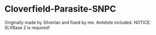 # Cloverfield-Parasite-SNPC
Originally made by Silverlan and fixed by me. Antidote included.
NOTICE: SLVBase 2 is required!
